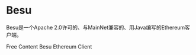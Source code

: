 # Besu

Besu是一个Apache 2.0许可的、与MainNet兼容的、用Java编写的Ethereum客户端。

<ResourceGroupTitle>Free Content</ResourceGroupTitle>
<BadgeLink colorScheme='yellow' badgeText='Read' href='https://github.com/hyperledger/besu'>Besu Ethereum Client</BadgeLink>

